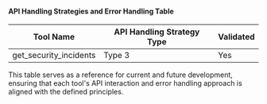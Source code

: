 #### API Handling Strategies and Error Handling Table
| Tool Name                       | API Handling Strategy Type                          | Validated |
|---------------------------------|----------------------------------------------------|-----------|
| get_security_incidents          | Type 3 | Yes        |

This table serves as a reference for current and future development, ensuring that each tool's API interaction and error handling approach is aligned with the defined principles.
